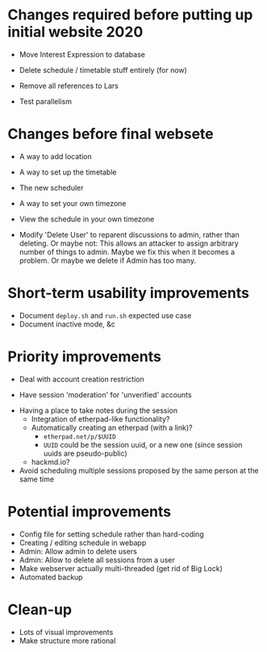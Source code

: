 # Changes required before putting up initial website 2020

+ Move Interest Expression to database

+ Delete schedule / timetable stuff entirely (for now)

+ Remove all references to Lars

+ Test parallelism

# Changes before final websete

- A way to add location

- A way to set up the timetable

- The new scheduler

- A way to set your own timezone

- View the schedule in your own timezone

- Modify 'Delete User' to reparent discussions to admin, rather than
  deleting.  Or maybe not: This allows an attacker to assign arbitrary
  number of things to admin.  Maybe we fix this when it becomes a
  problem.  Or maybe we delete if Admin has too many.

# Short-term usability improvements

* Document `deploy.sh` and `run.sh` expected use case
* Document inactive mode, &c

# Priority improvements

* Deal with account creation restriction
 - Have session 'moderation' for 'unverified' accounts
* Having a place to take notes during the session
    * Integration of etherpad-like functionality?
    * Automatically creating an etherpad (with a link)?
  	    * `etherpad.net/p/$UUID`
	    * `UUID` could be the session uuid, or a new one (since session uuids are pseudo-public)
    * hackmd.io?
* Avoid scheduling multiple sessions proposed by the same person at the same time

# Potential improvements

* Config file for setting schedule rather than hard-coding
* Creating / editing schedule in webapp
* Admin: Allow admin to delete users
* Admin: Allow to delete all sessions from a user
* Make webserver actually multi-threaded (get rid of Big Lock)
* Automated backup

# Clean-up

* Lots of visual improvements
* Make structure more rational
